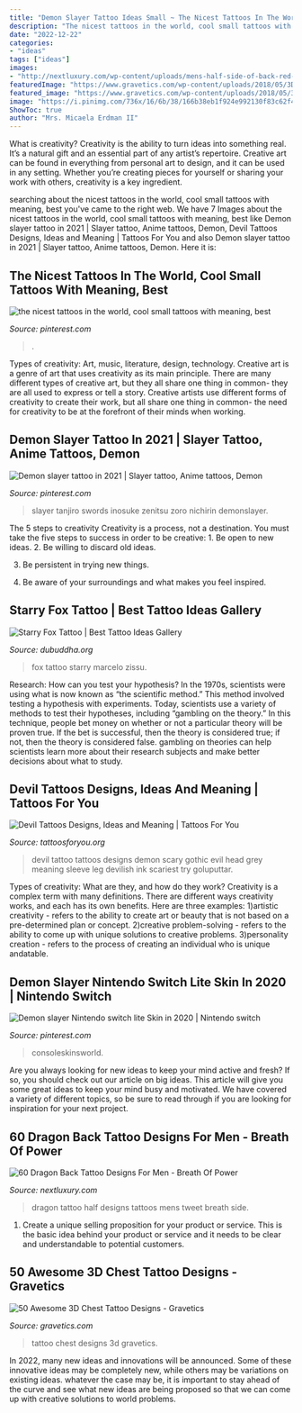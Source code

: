 ```yaml
---
title: "Demon Slayer Tattoo Ideas Small ~ The Nicest Tattoos In The World, Cool Small Tattoos With Meaning, Best"
description: "The nicest tattoos in the world, cool small tattoos with meaning, best"
date: "2022-12-22"
categories:
- "ideas"
tags: ["ideas"]
images:
- "http://nextluxury.com/wp-content/uploads/mens-half-side-of-back-red-and-grey-dragon-flames-tattoo-ideas.jpg"
featuredImage: "https://www.gravetics.com/wp-content/uploads/2018/05/3D-Chest-Tattoo-48.jpg"
featured_image: "https://www.gravetics.com/wp-content/uploads/2018/05/3D-Chest-Tattoo-48.jpg"
image: "https://i.pinimg.com/736x/16/6b/38/166b38eb1f924e992130f83c62f4c0d4.jpg"
ShowToc: true
author: "Mrs. Micaela Erdman II"
---
```



What is creativity?
Creativity is the ability to turn ideas into something real. It’s a natural gift and an essential part of any artist’s repertoire. Creative art can be found in everything from personal art to design, and it can be used in any setting. Whether you’re creating pieces for yourself or sharing your work with others, creativity is a key ingredient.

	

		
searching about the nicest tattoos in the world, cool small tattoos with meaning, best you've came to the right web. We have 7 Images about the nicest tattoos in the world, cool small tattoos with meaning, best like Demon slayer tattoo in 2021 | Slayer tattoo, Anime tattoos, Demon, Devil Tattoos Designs, Ideas and Meaning | Tattoos For You and also Demon slayer tattoo in 2021 | Slayer tattoo, Anime tattoos, Demon. Here it is:
		
    
## The Nicest Tattoos In The World, Cool Small Tattoos With Meaning, Best

<img loading=lazy src="https://i.pinimg.com/736x/e6/93/9a/e6939ab3aba70118c63a04b27369a7e5.jpg" onerror="this.onerror=null;this.src='https://tse3.mm.bing.net/th?id=OIP.9FOERp2bn8EG0Q8G242luQHaNK&amp;pid=15.1';" alt="the nicest tattoos in the world, cool small tattoos with meaning, best">

_Source: pinterest.com_

>. 

	

Types of creativity: Art, music, literature, design, technology.
Creative art is a genre of art that uses creativity as its main principle. There are many different types of creative art, but they all share one thing in common- they are all used to express or tell a story. Creative artists use different forms of creativity to create their work, but all share one thing in common- the need for creativity to be at the forefront of their minds when working.

    
## Demon Slayer Tattoo In 2021 | Slayer Tattoo, Anime Tattoos, Demon

<img loading=lazy src="https://i.pinimg.com/736x/16/6b/38/166b38eb1f924e992130f83c62f4c0d4.jpg" onerror="this.onerror=null;this.src='https://tse4.mm.bing.net/th?id=OIP.wNhdejtGQaN3OkKjVtryqQHaNK&amp;pid=15.1';" alt="Demon slayer tattoo in 2021 | Slayer tattoo, Anime tattoos, Demon">

_Source: pinterest.com_

>slayer tanjiro swords inosuke zenitsu zoro nichirin demonslayer. 

	

The 5 steps to creativity
Creativity is a process, not a destination. You must take the five steps to success in order to be creative: 1. Be open to new ideas.
2. Be willing to discard old ideas.

3. Be persistent in trying new things.

4. Be aware of your surroundings and what makes you feel inspired.


    
## Starry Fox Tattoo | Best Tattoo Ideas Gallery

<img loading=lazy src="http://www.dubuddha.org/wp-content/uploads/2017/12/Starry-Fox-Tattoo-by-Marcelo-Zissu-728x910.jpg" onerror="this.onerror=null;this.src='https://tse3.mm.bing.net/th?id=OIP.iTq1x4099B--VhjAFI1nEAHaJQ&amp;pid=15.1';" alt="Starry Fox Tattoo | Best Tattoo Ideas Gallery">

_Source: dubuddha.org_

>fox tattoo starry marcelo zissu. 

	

Research: How can you test your hypothesis?
In the 1970s, scientists were using what is now known as “the scientific method.” This method involved testing a hypothesis with experiments. Today, scientists use a variety of methods to test their hypotheses, including “gambling on the theory.” In this technique, people bet money on whether or not a particular theory will be proven true. If the bet is successful, then the theory is considered true; if not, then the theory is considered false. gambling on theories can help scientists learn more about their research subjects and make better decisions about what to study.

    
## Devil Tattoos Designs, Ideas And Meaning | Tattoos For You

<img loading=lazy src="https://www.tattoosforyou.org/wp-content/uploads/2016/03/Devil-Tattoo.jpg" onerror="this.onerror=null;this.src='https://tse4.mm.bing.net/th?id=OIP.zMAVMQ-Jl0k47iZ64wq8aAHaJ4&amp;pid=15.1';" alt="Devil Tattoos Designs, Ideas and Meaning | Tattoos For You">

_Source: tattoosforyou.org_

>devil tattoo tattoos designs demon scary gothic evil head grey meaning sleeve leg devilish ink scariest try goluputtar. 

	

Types of creativity: What are they, and how do they work?
Creativity is a complex term with many definitions. There are different ways creativity works, and each has its own benefits. Here are three examples:
1)artistic creativity - refers to the ability to create art or beauty that is not based on a pre-determined plan or concept.
2)creative problem-solving - refers to the ability to come up with unique solutions to creative problems.
3)personality creation - refers to the process of creating an individual who is unique andatable.

    
## Demon Slayer Nintendo Switch Lite Skin In 2020 | Nintendo Switch

<img loading=lazy src="https://i.pinimg.com/736x/b9/c1/fb/b9c1fbe4f2b5a00bf551fec50991c6c8.jpg" onerror="this.onerror=null;this.src='https://tse2.mm.bing.net/th?id=OIP.9dIukq7JUUzpBdVbzFKGfwHaHa&amp;pid=15.1';" alt="Demon slayer Nintendo switch lite Skin in 2020 | Nintendo switch">

_Source: pinterest.com_

>consoleskinsworld. 

	

Are you always looking for new ideas to keep your mind active and fresh? If so, you should check out our article on big ideas. This article will give you some great ideas to keep your mind busy and motivated. We have covered a variety of different topics, so be sure to read through if you are looking for inspiration for your next project.

    
## 60 Dragon Back Tattoo Designs For Men - Breath Of Power

<img loading=lazy src="http://nextluxury.com/wp-content/uploads/mens-half-side-of-back-red-and-grey-dragon-flames-tattoo-ideas.jpg" onerror="this.onerror=null;this.src='https://tse2.mm.bing.net/th?id=OIP.-TgV9rr37vXZpSq1gne1iQAAAA&amp;pid=15.1';" alt="60 Dragon Back Tattoo Designs For Men - Breath Of Power">

_Source: nextluxury.com_

>dragon tattoo half designs tattoos mens tweet breath side. 

	

1. Create a unique selling proposition for your product or service. This is the basic idea behind your product or service and it needs to be clear and understandable to potential customers. 

    
## 50 Awesome 3D Chest Tattoo Designs - Gravetics

<img loading=lazy src="https://www.gravetics.com/wp-content/uploads/2018/05/3D-Chest-Tattoo-48.jpg" onerror="this.onerror=null;this.src='https://tse1.mm.bing.net/th?id=OIP.fVVJI1NVZq10qPSvmNBi_wHaHa&amp;pid=15.1';" alt="50 Awesome 3D Chest Tattoo Designs - Gravetics">

_Source: gravetics.com_

>tattoo chest designs 3d gravetics. 

	

In 2022, many new ideas and innovations will be announced. Some of these innovative ideas may be completely new, while others may be variations on existing ideas. whatever the case may be, it is important to stay ahead of the curve and see what new ideas are being proposed so that we can come up with creative solutions to world problems.

